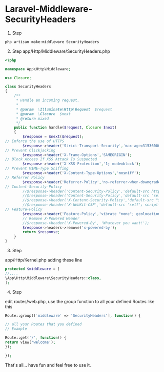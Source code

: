 # Laravel-Middleware-SecurityHeaders
1. Step
```cmd
php artisan make:middleware SecurityHeaders
```
2. Step
app/Http/Middleware/SecurityHeaders.php

```php
<?php

namespace App\Http\Middleware;

use Closure;

class SecurityHeaders
{
    /**
     * Handle an incoming request.
     *
     * @param  \Illuminate\Http\Request  $request
     * @param  \Closure  $next
     * @return mixed
     */
    public function handle($request, Closure $next)
    {
        $response = $next($request);
// Enforce the use of HTTPS
        $response->header('Strict-Transport-Security','max-age=31536000; includeSubDomains');
// Prevent Clickjacking
        $response->header('X-Frame-Options','SAMEORIGIN');
// Block Access If XSS Attack Is Suspected
        $response->header('X-XSS-Protection','1; mode=block');
// Prevent MIME-Type Sniffing
        $response->header('X-Content-Type-Options','nosniff');
// Referrer Policy
        $response->header('Referrer-Policy','no-referrer-when-downgrade');
// Content-Security-Policy
        //$response->header('Content-Security-Policy','default-src https: data: "unsafe-inline" "unsafe-eval"');
        //$response->header('Content-Security-Policy','default-src "self"; script-src "self"');
        //$response->header('X-Content-Security-Policy','default-src "self"; script-src "self"');
        //$response->header('X-WebKit-CSP','default-src "self"; script-src "self"');
// Feature-Policy
        $response->header('Feature-Policy','vibrate "none"; geolocation "none"');
        // Remove X-Powered Header
        //$response->header('X-Powered-By', 'Whatever you want!');
        $response->headers->remove('x-powered-by');
        return $response;
    }
}
```
3. Step

app/Http/Kernel.php adding these line
```php
protected $middleware = [
//....
\App\Http\Middleware\SecurityHeaders::class,
];
```

4. Step

edit routes/web.php, use the group function to all your defined Routes like this
```php
Route::group(['middleware' => 'SecurityHeaders'], function() {

// all your Routes that you defined
// Example

Route::get('/', function() {
return view('welcome');
});

});
```

That's all... have fun and feel free to use it.
